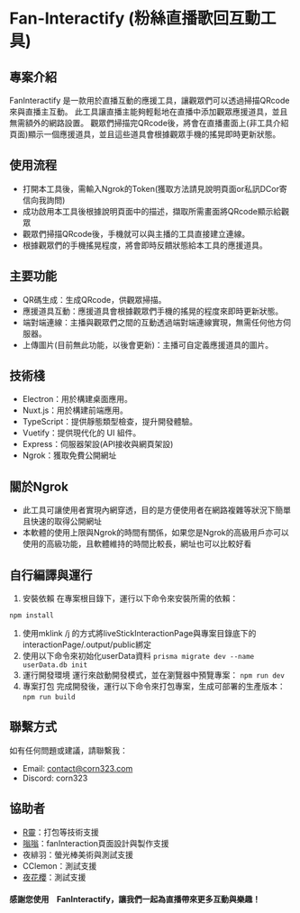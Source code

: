 # Fan-Interactify (粉絲直播歌回互動工具)
 ## 專案介紹
 FanInteractify 是一款用於直播互動的應援工具，讓觀眾們可以透過掃描QRcode來與直播主互動。
 此工具讓直播主能夠輕鬆地在直播中添加觀眾應援道具，並且無需額外的網路設置。
 觀眾們掃描完QRcode後，將會在直播畫面上(非工具介紹頁面)顯示一個應援道具，並且這些道具會根據觀眾手機的搖晃即時更新狀態。
 
 ## 使用流程
 - 打開本工具後，需輸入Ngrok的Token(獲取方法請見說明頁面or私訊DCor寄信向我詢問)
 - 成功啟用本工具後根據說明頁面中的描述，擷取所需畫面將QRcode顯示給觀眾
 - 觀眾們掃描QRcode後，手機就可以與主播的工具直接建立連線。
 - 根據觀眾們的手機搖晃程度，將會即時反饋狀態給本工具的應援道具。

 ## 主要功能
 - QR碼生成：生成QRcode，供觀眾掃描。
 - 應援道具互動：應援道具會根據觀眾們手機的搖晃的程度來即時更新狀態。
 - 端對端連線：主播與觀眾們之間的互動透過端對端連線實現，無需任何他方伺服器。
 - 上傳圖片(目前無此功能，以後會更新)：主播可自定義應援道具的圖片。
  
  ## 技術棧
 - Electron：用於構建桌面應用。
 - Nuxt.js：用於構建前端應用。
 - TypeScript：提供靜態類型檢查，提升開發體驗。
 - Vuetify：提供現代化的 UI 組件。
 - Express：伺服器架設(API接收與網頁架設)
 - Ngrok：獲取免費公開網址
 
 ## 關於Ngrok
 - 此工具可讓使用者實現內網穿透，目的是方便使用者在網路複雜等狀況下簡單且快速的取得公開網址
 - 本軟體的使用上限與Ngrok的時間有關係，如果您是Ngrok的高級用戶亦可以使用的高級功能，且軟體維持的時間比較長，網址也可以比較好看

 ## 自行編譯與運行
 1. 安裝依賴
 在專案根目錄下，運行以下命令來安裝所需的依賴：
 ```
 npm install
 ```
 1. 使用mklink /j 的方式將liveStickInteractionPage與專案目錄底下的interactionPage/.output/public綁定
 2. 使用以下命令來初始化userData資料
 ```prisma migrate dev --name userData.db init```  
 1. 運行開發環境
 運行來啟動開發模式，並在瀏覽器中預覽專案：
 ``` npm run dev ```
 1. 專案打包
 完成開發後，運行以下命令來打包專案，生成可部署的生產版本：
 ``` npm run build ```

 ## 聯繫方式
 如有任何問題或建議，請聯繫我：
 - Email: contact@corn323.com
 - Discord: corn323

 ## 協助者
 - [R靈](https://github.com/necro-wbj)：打包等技術支援
 - [嗡嗡](http://github.com/tony2265)：fanInteraction頁面設計與製作支援
 - 夜緋羽：螢光棒美術與測試支援
 - CClemon：測試支援
 - [夜花櫻](https://github.com/tinyYana)：測試支援
 #### 感謝您使用　FanInteractify，讓我們一起為直播帶來更多互動與樂趣！
